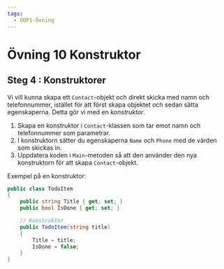 ```yaml
---
tags:
  - OOP1-Övning
---
```


# Övning 10 Konstruktor

## Steg 4 : Konstruktorer

Vi vill kunna skapa ett `Contact`-objekt och direkt skicka med namn och telefonnummer, istället för att först skapa objektet och sedan sätta egenskaperna. Detta gör vi med en *konstruktor*.

1. Skapa en konstruktor i `Contact`-klassen som tar emot namn och telefonnummer som parametrar.
2. I konstruktorn sätter du egenskaperna `Name` och `Phone` med de värden som skickas in.
3. Uppdatera koden i `Main`-metoden så att den använder den nya konstruktorn för att skapa `Contact`-objekt.

Exempel på en konstruktor:

```csharp
public class TodoItem
{
    public string Title { get; set; }
    public bool IsDone { get; set; }

    // Konstruktor
    public TodoItem(string title)
    {
        Title = title;
        IsDone = false;
    }
}
```